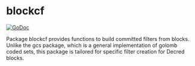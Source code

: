 blockcf
==========

[![GoDoc](https://godoc.org/github.com/coolsnady/hxd/gcs/blockcf?status.png)](http://godoc.org/github.com/coolsnady/hxd/gcs/blockcf)

Package blockcf provides functions to build committed filters from blocks.
Unlike the gcs package, which is a general implementation of golomb coded sets,
this package is tailored for specific filter creation for Decred blocks.